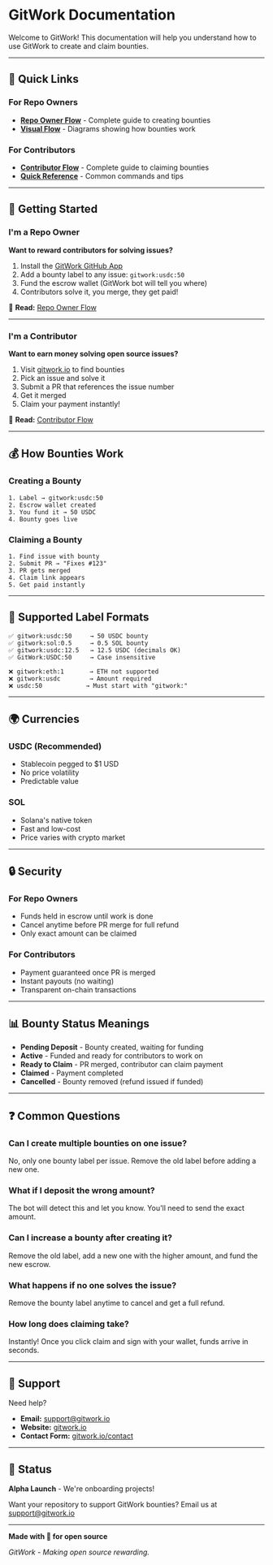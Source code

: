 # GitWork Documentation

Welcome to GitWork! This documentation will help you understand how to use GitWork to create and claim bounties.

---

## 🎯 Quick Links

### For Repo Owners
- **[Repo Owner Flow](./REPO_OWNER_FLOW.md)** - Complete guide to creating bounties
- **[Visual Flow](./VISUAL_FLOW.md)** - Diagrams showing how bounties work

### For Contributors  
- **[Contributor Flow](./CONTRIBUTOR_FLOW.md)** - Complete guide to claiming bounties
- **[Quick Reference](./QUICK_REFERENCE.md)** - Common commands and tips

---

## 🚀 Getting Started

### I'm a Repo Owner

**Want to reward contributors for solving issues?**

1. Install the [GitWork GitHub App](https://github.com/apps/gitwork-io)
2. Add a bounty label to any issue: `gitwork:usdc:50`
3. Fund the escrow wallet (GitWork bot will tell you where)
4. Contributors solve it, you merge, they get paid!

📖 **Read:** [Repo Owner Flow](./REPO_OWNER_FLOW.md)

---

### I'm a Contributor

**Want to earn money solving open source issues?**

1. Visit [gitwork.io](https://gitwork.io) to find bounties
2. Pick an issue and solve it
3. Submit a PR that references the issue number
4. Get it merged
5. Claim your payment instantly!

📖 **Read:** [Contributor Flow](./CONTRIBUTOR_FLOW.md)

---

## 💰 How Bounties Work

### Creating a Bounty

```
1. Label → gitwork:usdc:50
2. Escrow wallet created
3. You fund it → 50 USDC
4. Bounty goes live
```

### Claiming a Bounty

```
1. Find issue with bounty
2. Submit PR → "Fixes #123"
3. PR gets merged
4. Claim link appears
5. Get paid instantly
```

---

## 🔧 Supported Label Formats

```
✅ gitwork:usdc:50     → 50 USDC bounty
✅ gitwork:sol:0.5     → 0.5 SOL bounty  
✅ gitwork:usdc:12.5   → 12.5 USDC (decimals OK)
✅ GitWork:USDC:50     → Case insensitive

❌ gitwork:eth:1       → ETH not supported
❌ gitwork:usdc        → Amount required
❌ usdc:50            → Must start with "gitwork:"
```

---

## 🌍 Currencies

### USDC (Recommended)
- Stablecoin pegged to $1 USD
- No price volatility
- Predictable value

### SOL
- Solana's native token
- Fast and low-cost
- Price varies with crypto market

---

## 🔒 Security

### For Repo Owners
- Funds held in escrow until work is done
- Cancel anytime before PR merge for full refund
- Only exact amount can be claimed

### For Contributors
- Payment guaranteed once PR is merged
- Instant payouts (no waiting)
- Transparent on-chain transactions

---

## 📊 Bounty Status Meanings

- **Pending Deposit** - Bounty created, waiting for funding
- **Active** - Funded and ready for contributors to work on
- **Ready to Claim** - PR merged, contributor can claim payment
- **Claimed** - Payment completed
- **Cancelled** - Bounty removed (refund issued if funded)

---

## ❓ Common Questions

### Can I create multiple bounties on one issue?
No, only one bounty label per issue. Remove the old label before adding a new one.

### What if I deposit the wrong amount?
The bot will detect this and let you know. You'll need to send the exact amount.

### Can I increase a bounty after creating it?
Remove the old label, add a new one with the higher amount, and fund the new escrow.

### What happens if no one solves the issue?
Remove the bounty label anytime to cancel and get a full refund.

### How long does claiming take?
Instantly! Once you click claim and sign with your wallet, funds arrive in seconds.

---

## 💬 Support

Need help?

- **Email:** support@gitwork.io
- **Website:** [gitwork.io](https://gitwork.io)
- **Contact Form:** [gitwork.io/contact](https://gitwork.io/contact)

---

## 🎉 Status

**Alpha Launch** - We're onboarding projects!

Want your repository to support GitWork bounties? Email us at support@gitwork.io

---

**Made with 💜 for open source**

*GitWork - Making open source rewarding.*
